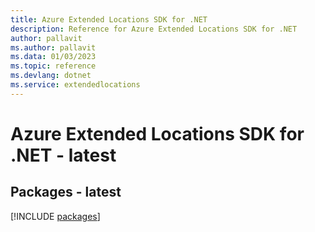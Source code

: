 ```yaml
---
title: Azure Extended Locations SDK for .NET
description: Reference for Azure Extended Locations SDK for .NET
author: pallavit
ms.author: pallavit
ms.data: 01/03/2023
ms.topic: reference
ms.devlang: dotnet
ms.service: extendedlocations
---
```

# Azure Extended Locations SDK for .NET - latest
## Packages - latest
[!INCLUDE [packages](extended-locations-index.md)]